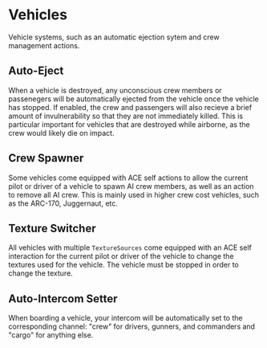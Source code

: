 # Vehicles
Vehicle systems, such as an automatic ejection sytem and crew management actions.

## Auto-Eject
When a vehicle is destroyed, any unconscious crew members or passenegers will be automatically ejected from the vehicle once the vehicle has stopped. If enabled, the crew and passengers will also recieve a brief amount of invulnerability so that they are not immediately killed. This is particular important for vehicles that are destroyed while airborne, as the crew would likely die on impact.

## Crew Spawner
Some vehicles come equipped with ACE self actions to allow the current pilot or driver of a vehicle to spawn AI crew members, as well as an action to remove all AI crew. This is mainly used in higher crew cost vehicles, such as the ARC-170, Juggernaut, etc.

## Texture Switcher
All vehicles with multiple `TextureSources` come equipped with an ACE self interaction for the current pilot or driver of the vehicle to change the textures used for the vehicle. The vehicle must be stopped in order to change the texture.

## Auto-Intercom Setter
When boarding a vehicle, your intercom will be automatically set to the corresponding channel: "crew" for drivers, gunners, and commanders and "cargo" for anything else.
